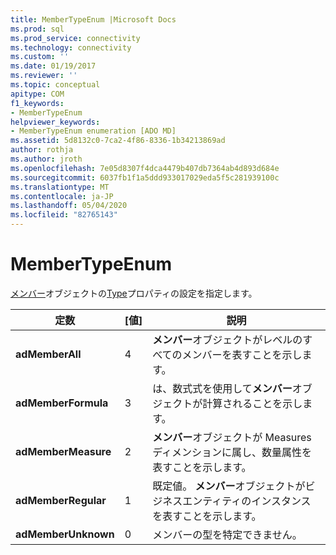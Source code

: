 ```yaml
---
title: MemberTypeEnum |Microsoft Docs
ms.prod: sql
ms.prod_service: connectivity
ms.technology: connectivity
ms.custom: ''
ms.date: 01/19/2017
ms.reviewer: ''
ms.topic: conceptual
apitype: COM
f1_keywords:
- MemberTypeEnum
helpviewer_keywords:
- MemberTypeEnum enumeration [ADO MD]
ms.assetid: 5d8132c0-7ca2-4f86-8336-1b34213869ad
author: rothja
ms.author: jroth
ms.openlocfilehash: 7e05d8307f4dca4479b407db7364ab4d893d684e
ms.sourcegitcommit: 6037fb1f1a5ddd933017029eda5f5c281939100c
ms.translationtype: MT
ms.contentlocale: ja-JP
ms.lasthandoff: 05/04/2020
ms.locfileid: "82765143"
---
```

# <a name="membertypeenum"></a>MemberTypeEnum
[メンバー](../../../ado/reference/ado-md-api/member-object-ado-md.md)オブジェクトの[Type](../../../ado/reference/ado-md-api/type-property-ado-md.md)プロパティの設定を指定します。  
  
|定数|[値]|説明|  
|--------------|-----------|-----------------|  
|**adMemberAll**|4|**メンバー**オブジェクトがレベルのすべてのメンバーを表すことを示します。|  
|**adMemberFormula**|3|は、数式式を使用して**メンバー**オブジェクトが計算されることを示します。|  
|**adMemberMeasure**|2|**メンバー**オブジェクトが Measures ディメンションに属し、数量属性を表すことを示します。|  
|**adMemberRegular**|1|既定値。 **メンバー**オブジェクトがビジネスエンティティのインスタンスを表すことを示します。|  
|**adMemberUnknown**|0|メンバーの型を特定できません。|
